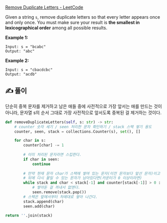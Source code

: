 [Remove Duplicate Letters - LeetCode](https://leetcode.com/problems/remove-duplicate-letters/)

Given a string `s`, remove duplicate letters so that every letter appears once and only once. You must make sure your result is **the smallest in lexicographical order** among all possible results.

**Example 1:**

```
Input: s = "bcabc"
Output: "abc"

```

**Example 2:**

```
Input: s = "cbacdcbc"
Output: "acdb"
```

## ✍️ 풀이

단순히 중복 문자를 제거하고 남은 애들 중에 사전적으로 가장 앞서는 애를 만드는 것이 아니라,
문자열 s의 순서 그대로 가장 사전적으로 앞서도록 중복된 걸 제거하는 것이다.

```python
def removeDuplicateLetters(self, s: str) -> str:
	# counter 숫자 세기 / seen 처리한 문자 확인하기 / stack 스택 쌓기 용도
	counter, seen, stack = collections.Counter(s), set(), []

	for char in s:
		counter[char] -= 1
		
		# 이미 처리된 문자라면 스킵한다.
		if char in seen:
			continue
		
		# 만약 현재 문자 char가 스택에 쌓여 있는 문자(이전 문자보다 앞선 문자)이고
		# 뒤에 다시 붙일 수 있는 문자가 남아있다면(카운터가 0 이상이라면)
		while stack and char < stack[-1] and counter[stack[-1]] > 0 :
			# 쌓아둔 걸 꺼내서 없앤다.
			seen.remove(stack.pop())
		# 스택은 앞에서부터 차례대로 쌓아 나간다.
		stack.append(char)
		seen.add(char)

return ''.join(stack)
```

